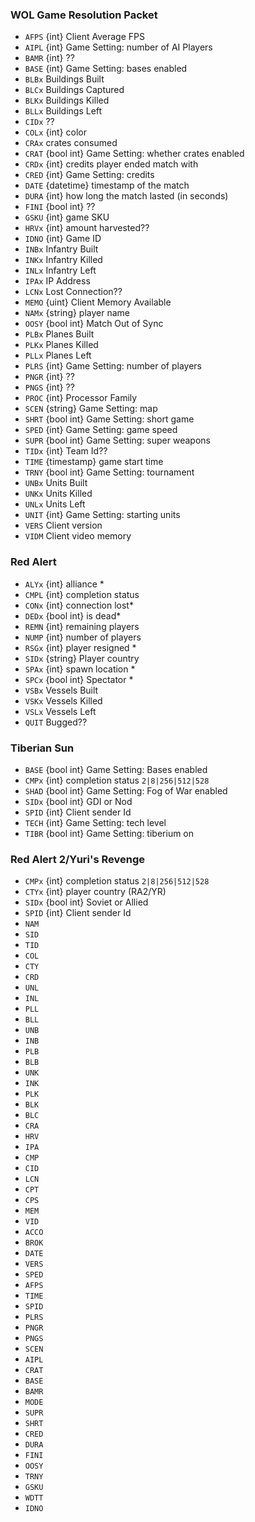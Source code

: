 ### WOL Game Resolution Packet
* `AFPS` {int} Client Average FPS
* `AIPL` {int} Game Setting: number of AI Players
* `BAMR` {int} ??
* `BASE` {int} Game Setting: bases enabled
* `BLBx` Buildings Built
* `BLCx` Buildings Captured
* `BLKx` Buildings Killed
* `BLLx` Buildings Left
* `CIDx` ??
* `COLx` {int} color
* `CRAx` crates consumed
* `CRAT` {bool int} Game Setting: whether crates enabled
* `CRDx` {int} credits player ended match with
* `CRED` {int} Game Setting: credits
* `DATE` {datetime} timestamp of the match
* `DURA` {int} how long the match lasted (in seconds)
* `FINI` {bool int} ??
* `GSKU` {int} game SKU
* `HRVx` {int} amount harvested??
* `IDNO` {int} Game ID
* `INBx` Infantry Built
* `INKx` Infantry Killed
* `INLx` Infantry Left
* `IPAx` IP Address
* `LCNx` Lost Connection??
* `MEMO` {uint} Client Memory Available
* `NAMx` {string} player name
* `OOSY` {bool int} Match Out of Sync
* `PLBx` Planes Built
* `PLKx` Planes Killed
* `PLLx` Planes Left
* `PLRS` {int} Game Setting: number of players
* `PNGR` {int} ??
* `PNGS` {int} ??
* `PROC` {int} Processor Family
* `SCEN` {string} Game Setting: map
* `SHRT` {bool int} Game Setting: short game
* `SPED` {int} Game Setting: game speed
* `SUPR` {bool int} Game Setting: super weapons
* `TIDx` {int} Team Id??
* `TIME` {timestamp} game start time
* `TRNY` {bool int} Game Setting: tournament
* `UNBx` Units Built
* `UNKx` Units Killed
* `UNLx` Units Left
* `UNIT` {int} Game Setting: starting units
* `VERS` Client version
* `VIDM` Client video memory

### Red Alert
* `ALYx` {int} alliance *
* `CMPL` {int} completion status
* `CONx` {int} connection lost*
* `DEDx` {bool int} is dead*
* `REMN` {int} remaining players
* `NUMP` {int} number of players
* `RSGx` {int} player resigned *
* `SIDx` {string} Player country
* `SPAx` {int} spawn location *
* `SPCx` {bool int} Spectator *
* `VSBx` Vessels Built
* `VSKx` Vessels Killed
* `VSLx` Vessels Left
* `QUIT` Bugged??

### Tiberian Sun
* `BASE` {bool int} Game Setting: Bases enabled
* `CMPx` {int} completion status `2|8|256|512|528`
* `SHAD` {bool int} Game Setting: Fog of War enabled
* `SIDx` {bool int} GDI or Nod
* `SPID` {int} Client sender Id
* `TECH` {int} Game Setting: tech level
* `TIBR` {bool int} Game Setting: tiberium on

### Red Alert 2/Yuri's Revenge
* `CMPx` {int} completion status `2|8|256|512|528`
* `CTYx` {int} player country (RA2/YR)
* `SIDx` {bool int} Soviet or Allied
* `SPID` {int} Client sender Id
* `NAM` 
* `SID` 
* `TID` 
* `COL`
* `CTY` 
* `CRD` 
* `UNL` 
* `INL` 
* `PLL` 
* `BLL` 
* `UNB` 
* `INB` 
* `PLB` 
* `BLB`
* `UNK`
* `INK`
* `PLK`
* `BLK`
* `BLC`
* `CRA`
* `HRV`
* `IPA`
* `CMP`
* `CID`
* `LCN`
* `CPT`
* `CPS`
* `MEM`
* `VID`
* `ACCO` 
* `BROK`
* `DATE`
* `VERS`
* `SPED`
* `AFPS`
* `TIME`
* `SPID`
* `PLRS`
* `PNGR`
* `PNGS`
* `SCEN`
* `AIPL`
* `CRAT`
* `BASE`
* `BAMR`
* `MODE`
* `SUPR`
* `SHRT`
* `CRED`
* `DURA`
* `FINI`
* `OOSY`
* `TRNY`
* `GSKU` 
* `WDTT`
* `IDNO`
